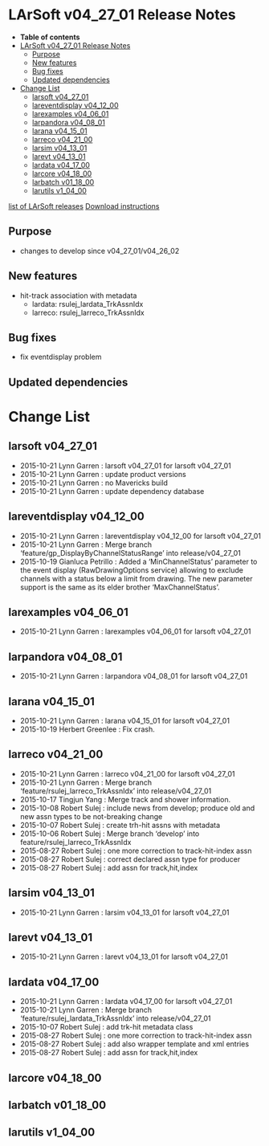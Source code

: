 LArSoft v04_27_01 Release Notes
======================================================================

-   **Table of contents**
-   [LArSoft v04_27_01 Release Notes](#LArSoft-v04_27_01-Release-Notes)
    -   [Purpose](#Purpose)
    -   [New features](#New-features)
    -   [Bug fixes](#Bug-fixes)
    -   [Updated dependencies](#Updated-dependencies)
-   [Change List](#Change-List)
    -   [larsoft v04_27_01](#larsoft-v04_27_01)
    -   [lareventdisplay v04_12_00](#lareventdisplay-v04_12_00)
    -   [larexamples v04_06_01](#larexamples-v04_06_01)
    -   [larpandora v04_08_01](#larpandora-v04_08_01)
    -   [larana v04_15_01](#larana-v04_15_01)
    -   [larreco v04_21_00](#larreco-v04_21_00)
    -   [larsim v04_13_01](#larsim-v04_13_01)
    -   [larevt v04_13_01](#larevt-v04_13_01)
    -   [lardata v04_17_00](#lardata-v04_17_00)
    -   [larcore v04_18_00](#larcore-v04_18_00)
    -   [larbatch v01_18_00](#larbatch-v01_18_00)
    -   [larutils v1_04_00](#larutils-v1_04_00)

[list of LArSoft releases](LArSoft_release_list)
[Download instructions](http://scisoft.fnal.gov/scisoft/bundles/larsoft/v04_27_01/larsoft-v04_27_01.html)

Purpose
--------------------

-   changes to develop since v04_27_01/v04_26_02

New features
------------------------------

-   hit-track association with metadata
    -   lardata: rsulej_lardata_TrkAssnIdx
    -   larreco: rsulej_larreco_TrkAssnIdx

Bug fixes
------------------------

-   fix eventdisplay problem

Updated dependencies
----------------------------------------------

Change List
============================

larsoft v04_27_01
------------------------------------------

-   2015-10-21 Lynn Garren : larsoft v04_27_01 for larsoft v04_27_01
-   2015-10-21 Lynn Garren : update product versions
-   2015-10-21 Lynn Garren : no Mavericks build
-   2015-10-21 Lynn Garren : update dependency database

lareventdisplay v04_12_00
----------------------------------------------------------

-   2015-10-21 Lynn Garren : lareventdisplay v04_12_00 for larsoft v04_27_01
-   2015-10-21 Lynn Garren : Merge branch ‘feature/gp_DisplayByChannelStatusRange’ into release/v04_27_01
-   2015-10-19 Gianluca Petrillo : Added a ‘MinChannelStatus’ parameter to the event display (RawDrawingOptions service) allowing to exclude channels with a status below a limit from drawing. The new parameter support is the same as its elder brother ‘MaxChannelStatus’.

larexamples v04_06_01
--------------------------------------------------

-   2015-10-21 Lynn Garren : larexamples v04_06_01 for larsoft v04_27_01

larpandora v04_08_01
------------------------------------------------

-   2015-10-21 Lynn Garren : larpandora v04_08_01 for larsoft v04_27_01

larana v04_15_01
----------------------------------------

-   2015-10-21 Lynn Garren : larana v04_15_01 for larsoft v04_27_01
-   2015-10-19 Herbert Greenlee : Fix crash.

larreco v04_21_00
------------------------------------------

-   2015-10-21 Lynn Garren : larreco v04_21_00 for larsoft v04_27_01
-   2015-10-21 Lynn Garren : Merge branch ‘feature/rsulej_larreco_TrkAssnIdx’ into release/v04_27_01
-   2015-10-17 Tingjun Yang : Merge track and shower information.
-   2015-10-08 Robert Sulej : include news from develop; produce old and new assn types to be not-breaking change
-   2015-10-07 Robert Sulej : create trh-hit assns with metadata
-   2015-10-06 Robert Sulej : Merge branch ‘develop’ into feature/rsulej_larreco_TrkAssnIdx
-   2015-08-27 Robert Sulej : one more correction to track-hit-index assn
-   2015-08-27 Robert Sulej : correct declared assn type for producer
-   2015-08-27 Robert Sulej : add assn for track,hit,index

larsim v04_13_01
----------------------------------------

-   2015-10-21 Lynn Garren : larsim v04_13_01 for larsoft v04_27_01

larevt v04_13_01
----------------------------------------

-   2015-10-21 Lynn Garren : larevt v04_13_01 for larsoft v04_27_01

lardata v04_17_00
------------------------------------------

-   2015-10-21 Lynn Garren : lardata v04_17_00 for larsoft v04_27_01
-   2015-10-21 Lynn Garren : Merge branch ‘feature/rsulej_lardata_TrkAssnIdx’ into release/v04_27_01
-   2015-10-07 Robert Sulej : add trk-hit metadata class
-   2015-08-27 Robert Sulej : one more correction to track-hit-index assn
-   2015-08-27 Robert Sulej : add also wrapper template and xml entries
-   2015-08-27 Robert Sulej : add assn for track,hit,index

larcore v04_18_00
------------------------------------------

larbatch v01_18_00
--------------------------------------------

larutils v1_04_00
------------------------------------------
